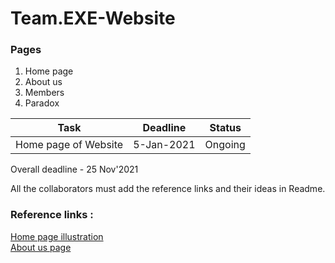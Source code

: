 # Team.EXE-Website

### Pages
1. Home page
2. About us
3. Members
4. Paradox

Task | Deadline | Status
------------ | ------------- | ----------
Home page of Website | 5-Jan-2021 | Ongoing



Overall deadline - 25 Nov'2021



All the collaborators must add the reference links and their ideas in Readme.

### Reference links :
[Home page illustration](https://dribbble.com/shots/14802362-Corporate-Website-for-ERP-Software-company)</br>
[About us page](https://dribbble.com/shots/14841010-2020-Retrospective-Web-Design-Development)
